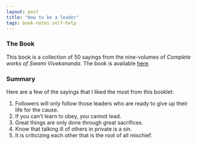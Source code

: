```yaml
---
layout: post
title: "How to be a leader"
tags: book-notes self-help
---
```


### The Book
This book is a collection of 50 sayings from the nine-volumes of
_Complete works of Swami Vivekananda_. The book is available
[here](https://istore.chennaimath.org/product/how-to-be-a-leader/).

### Summary
Here are a few of the sayings that I liked the most from this booklet:
1. Followers will only follow those leaders who are ready to give up their life
for the cause.
2. If you can't learn to obey, you cannot lead.
3. Great things are only done through great sacrifices.
4. Know that talking ill of others in private is a sin.
5. It is criticizing each other that is the root of all mischief.
